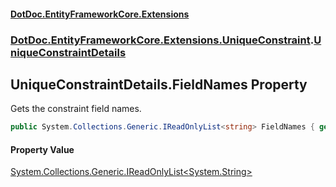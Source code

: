 #### [DotDoc\.EntityFrameworkCore\.Extensions](index.md 'index')
### [DotDoc\.EntityFrameworkCore\.Extensions\.UniqueConstraint](DotDoc.EntityFrameworkCore.Extensions.UniqueConstraint.md 'DotDoc\.EntityFrameworkCore\.Extensions\.UniqueConstraint').[UniqueConstraintDetails](UniqueConstraintDetails.md 'DotDoc\.EntityFrameworkCore\.Extensions\.UniqueConstraint\.UniqueConstraintDetails')

## UniqueConstraintDetails\.FieldNames Property

Gets the constraint field names\.

```csharp
public System.Collections.Generic.IReadOnlyList<string> FieldNames { get; }
```

#### Property Value
[System\.Collections\.Generic\.IReadOnlyList&lt;](https://learn.microsoft.com/en-us/dotnet/api/system.collections.generic.ireadonlylist-1 'System\.Collections\.Generic\.IReadOnlyList\`1')[System\.String](https://learn.microsoft.com/en-us/dotnet/api/system.string 'System\.String')[&gt;](https://learn.microsoft.com/en-us/dotnet/api/system.collections.generic.ireadonlylist-1 'System\.Collections\.Generic\.IReadOnlyList\`1')